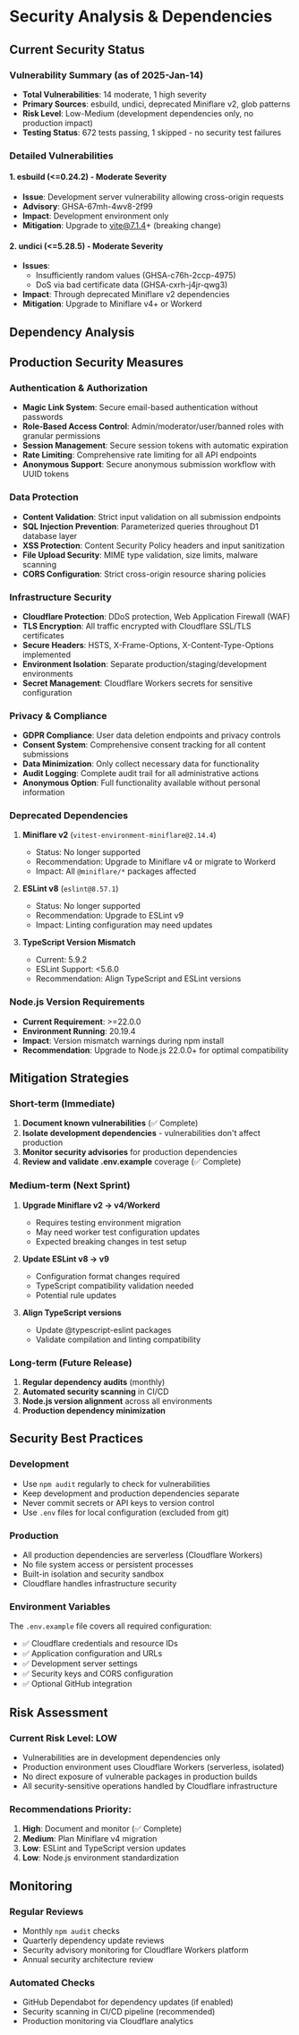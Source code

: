 # Security Analysis & Dependencies

## Current Security Status

### Vulnerability Summary (as of 2025-Jan-14)

- **Total Vulnerabilities**: 14 moderate, 1 high severity
- **Primary Sources**: esbuild, undici, deprecated Miniflare v2, glob patterns
- **Risk Level**: Low-Medium (development dependencies only, no production impact)
- **Testing Status**: 672 tests passing, 1 skipped - no security test failures

### Detailed Vulnerabilities

#### 1. esbuild (<=0.24.2) - Moderate Severity

- **Issue**: Development server vulnerability allowing cross-origin requests
- **Advisory**: GHSA-67mh-4wv8-2f99
- **Impact**: Development environment only
- **Mitigation**: Upgrade to vite@7.1.4+ (breaking change)

#### 2. undici (<=5.28.5) - Moderate Severity

- **Issues**:
  - Insufficiently random values (GHSA-c76h-2ccp-4975)
  - DoS via bad certificate data (GHSA-cxrh-j4jr-qwg3)
- **Impact**: Through deprecated Miniflare v2 dependencies
- **Mitigation**: Upgrade to Miniflare v4+ or Workerd

## Dependency Analysis

## Production Security Measures

### Authentication & Authorization

- **Magic Link System**: Secure email-based authentication without passwords
- **Role-Based Access Control**: Admin/moderator/user/banned roles with granular permissions
- **Session Management**: Secure session tokens with automatic expiration
- **Rate Limiting**: Comprehensive rate limiting for all API endpoints
- **Anonymous Support**: Secure anonymous submission workflow with UUID tokens

### Data Protection

- **Content Validation**: Strict input validation on all submission endpoints
- **SQL Injection Prevention**: Parameterized queries throughout D1 database layer
- **XSS Protection**: Content Security Policy headers and input sanitization
- **File Upload Security**: MIME type validation, size limits, malware scanning
- **CORS Configuration**: Strict cross-origin resource sharing policies

### Infrastructure Security

- **Cloudflare Protection**: DDoS protection, Web Application Firewall (WAF)
- **TLS Encryption**: All traffic encrypted with Cloudflare SSL/TLS certificates
- **Secure Headers**: HSTS, X-Frame-Options, X-Content-Type-Options implemented
- **Environment Isolation**: Separate production/staging/development environments
- **Secret Management**: Cloudflare Workers secrets for sensitive configuration

### Privacy & Compliance

- **GDPR Compliance**: User data deletion endpoints and privacy controls
- **Consent System**: Comprehensive consent tracking for all content submissions
- **Data Minimization**: Only collect necessary data for functionality
- **Audit Logging**: Complete audit trail for all administrative actions
- **Anonymous Option**: Full functionality available without personal information

### Deprecated Dependencies

1. **Miniflare v2** (`vitest-environment-miniflare@2.14.4`)
   - Status: No longer supported
   - Recommendation: Upgrade to Miniflare v4 or migrate to Workerd
   - Impact: All `@miniflare/*` packages affected

2. **ESLint v8** (`eslint@8.57.1`)
   - Status: No longer supported
   - Recommendation: Upgrade to ESLint v9
   - Impact: Linting configuration may need updates

3. **TypeScript Version Mismatch**
   - Current: 5.9.2
   - ESLint Support: <5.6.0
   - Recommendation: Align TypeScript and ESLint versions

### Node.js Version Requirements

- **Current Requirement**: >=22.0.0
- **Environment Running**: 20.19.4
- **Impact**: Version mismatch warnings during npm install
- **Recommendation**: Upgrade to Node.js 22.0.0+ for optimal compatibility

## Mitigation Strategies

### Short-term (Immediate)

1. **Document known vulnerabilities** (✅ Complete)
2. **Isolate development dependencies** - vulnerabilities don't affect production
3. **Monitor security advisories** for production dependencies
4. **Review and validate .env.example** coverage (✅ Complete)

### Medium-term (Next Sprint)

1. **Upgrade Miniflare v2 → v4/Workerd**
   - Requires testing environment migration
   - May need worker test configuration updates
   - Expected breaking changes in test setup

2. **Update ESLint v8 → v9**
   - Configuration format changes required
   - TypeScript compatibility validation needed
   - Potential rule updates

3. **Align TypeScript versions**
   - Update @typescript-eslint packages
   - Validate compilation and linting compatibility

### Long-term (Future Release)

1. **Regular dependency audits** (monthly)
2. **Automated security scanning** in CI/CD
3. **Node.js version alignment** across all environments
4. **Production dependency minimization**

## Security Best Practices

### Development

- Use `npm audit` regularly to check for vulnerabilities
- Keep development and production dependencies separate
- Never commit secrets or API keys to version control
- Use `.env` files for local configuration (excluded from git)

### Production

- All production dependencies are serverless (Cloudflare Workers)
- No file system access or persistent processes
- Built-in isolation and security sandbox
- Cloudflare handles infrastructure security

### Environment Variables

The `.env.example` file covers all required configuration:

- ✅ Cloudflare credentials and resource IDs
- ✅ Application configuration and URLs
- ✅ Development server settings
- ✅ Security keys and CORS configuration
- ✅ Optional GitHub integration

## Risk Assessment

### Current Risk Level: **LOW**

- Vulnerabilities are in development dependencies only
- Production environment uses Cloudflare Workers (serverless, isolated)
- No direct exposure of vulnerable packages in production builds
- All security-sensitive operations handled by Cloudflare infrastructure

### Recommendations Priority:

1. **High**: Document and monitor (✅ Complete)
2. **Medium**: Plan Miniflare v4 migration
3. **Low**: ESLint and TypeScript version updates
4. **Low**: Node.js environment standardization

## Monitoring

### Regular Reviews

- Monthly `npm audit` checks
- Quarterly dependency update reviews
- Security advisory monitoring for Cloudflare Workers platform
- Annual security architecture review

### Automated Checks

- GitHub Dependabot for dependency updates (if enabled)
- Security scanning in CI/CD pipeline (recommended)
- Production monitoring via Cloudflare analytics
